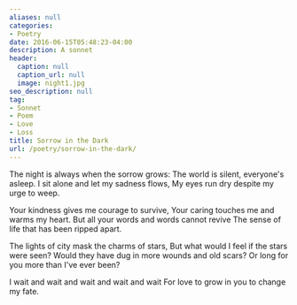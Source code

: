 ```yaml
---
aliases: null
categories:
- Poetry
date: 2016-06-15T05:48:23-04:00
description: A sonnet
header:
  caption: null
  caption_url: null
  image: night1.jpg
seo_description: null
tag:
- Sonnet
- Poem
- Love
- Loss
title: Sorrow in the Dark
url: /poetry/sorrow-in-the-dark/
---
```


The night is always when the sorrow grows:
The world is silent, everyone's asleep.
I sit alone and let my sadness flows,
My eyes run dry despite my urge to weep.

Your kindness gives me courage to survive,
Your caring touches me and warms my heart.
But all your words and words cannot revive
The sense of life that has been ripped apart.

The lights of city mask the charms of stars,
But what would I feel if the stars were seen?
Would they have dug in more wounds and old scars?
Or long for you more than I've ever been?

I wait and wait and wait and wait and wait
For love to grow in you to change my fate.
